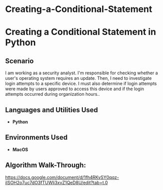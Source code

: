 # Creating-a-Conditional-Statement
<h1>Creating a Conditional Statement in Python</h1>

<h2>Scenario </h2>
I am working as a security analyst. I'm responsible for checking whether a user's operating system requires an update. Then, I need to investigate login attempts to a specific device. I must also determine if login attempts were made by users approved to access this device and if the login attempts occurred during organization hours..

<br />


<h2>Languages and Utilities Used</h2>

- <b>Python</b> 


<h2>Environments Used </h2>

- <b>MacOS</b>

<h2>Algorithm Walk-Through:</h2>

https://docs.google.com/document/d/1fh4RKvSY0qqz-iISOH2o7uc7dO3fTUWli3xvZ1QeD8U/edit?tab=t.0
<br />
